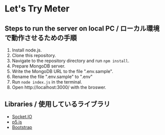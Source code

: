 # Let's Try Meter

## Steps to run the server on local PC / ローカル環境で動作させるための手順
1. Install node.js.
2. Clone this repository.
3. Navigate to the repository directory and run `npm install`.
4. Prepare MongoDB server.
5. Write the MongoDB URL to the file ".env.sample".
6. Rename the file ".env.sample" to ".env"
7. Run `node index.js` in the terminal.
8. Open http://localhost:3000/ with the broswer.

## Libraries / 使用しているライブラリ
- [Socket.IO](https://socket.io/)
- [p5.js](https://p5js.org/)
- [Bootstrap](https://getbootstrap.com/)